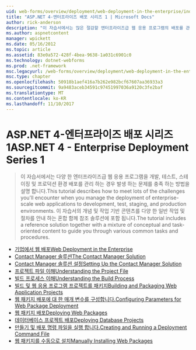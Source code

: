 ```yaml
---
uid: web-forms/overview/deployment/web-deployment-in-the-enterprise/index
title: "ASP.NET 4-엔터프라이즈 배포 시리즈 1 | Microsoft Docs"
author: rick-anderson
description: "이 자습서에서는 많은 절감할 엔터프라이즈급 웹 응용 프로그램의 배포를 관리 하는 경우 발생 하는 문제를 충족 하는 방법을 설명..."
ms.author: aspnetcontent
manager: wpickett
ms.date: 05/16/2012
ms.topic: article
ms.assetid: 83e0a572-428f-4bea-9638-1a031c6901c0
ms.technology: dotnet-webforms
ms.prod: .net-framework
msc.legacyurl: /web-forms/overview/deployment/web-deployment-in-the-enterprise
msc.type: chapter
ms.openlocfilehash: 50918b1aef416a7b262e982bcf67607aa36933a3
ms.sourcegitcommit: 9a9483aceb34591c97451997036a9120c3fe2baf
ms.translationtype: MT
ms.contentlocale: ko-KR
ms.lasthandoff: 11/10/2017
---
```

<a name="aspnet-4---enterprise-deployment-series-1"></a><span data-ttu-id="3be55-103">ASP.NET 4-엔터프라이즈 배포 시리즈 1</span><span class="sxs-lookup"><span data-stu-id="3be55-103">ASP.NET 4 - Enterprise Deployment Series 1</span></span>
====================
> <span data-ttu-id="3be55-104">이 자습서에서는 다양 한 엔터프라이즈급 웹 응용 프로그램을 개발, 테스트, 스테이징 및 프로덕션 환경 배포를 관리 하는 경우 발생 하는 문제를 충족 하는 방법을 설명 합니다.</span><span class="sxs-lookup"><span data-stu-id="3be55-104">This tutorial describes how to meet lots of the challenges you'll encounter when you manage the deployment of enterprise-scale web applications to development, test, staging, and production environments.</span></span> <span data-ttu-id="3be55-105">이 자습서의 개념 및 작업 기반 콘텐츠를 다양 한 일반 작업 및 절차를 안내 하는 혼합 함께 참조 솔루션에 포함 됩니다.</span><span class="sxs-lookup"><span data-stu-id="3be55-105">The tutorial includes a reference solution together with a mixture of conceptual and task-oriented content to guide you through various common tasks and procedures.</span></span>


- [<span data-ttu-id="3be55-106">기업에서 웹 배포</span><span class="sxs-lookup"><span data-stu-id="3be55-106">Web Deployment in the Enterprise</span></span>](web-deployment-in-the-enterprise.md)
- [<span data-ttu-id="3be55-107">Contact Manager 솔루션</span><span class="sxs-lookup"><span data-stu-id="3be55-107">The Contact Manager Solution</span></span>](the-contact-manager-solution.md)
- [<span data-ttu-id="3be55-108">Contact Manager 솔루션 설정</span><span class="sxs-lookup"><span data-stu-id="3be55-108">Setting Up the Contact Manager Solution</span></span>](setting-up-the-contact-manager-solution.md)
- [<span data-ttu-id="3be55-109">프로젝트 파일 이해</span><span class="sxs-lookup"><span data-stu-id="3be55-109">Understanding the Project File</span></span>](understanding-the-project-file.md)
- [<span data-ttu-id="3be55-110">빌드 프로세스 이해</span><span class="sxs-lookup"><span data-stu-id="3be55-110">Understanding the Build Process</span></span>](understanding-the-build-process.md)
- [<span data-ttu-id="3be55-111">빌드 및 웹 응용 프로그램 프로젝트를 패키지</span><span class="sxs-lookup"><span data-stu-id="3be55-111">Building and Packaging Web Application Projects</span></span>](building-and-packaging-web-application-projects.md)
- [<span data-ttu-id="3be55-112">웹 패키지 배포에 대 한 매개 변수를 구성합니다.</span><span class="sxs-lookup"><span data-stu-id="3be55-112">Configuring Parameters for Web Package Deployment</span></span>](configuring-parameters-for-web-package-deployment.md)
- [<span data-ttu-id="3be55-113">웹 패키지 배포</span><span class="sxs-lookup"><span data-stu-id="3be55-113">Deploying Web Packages</span></span>](deploying-web-packages.md)
- [<span data-ttu-id="3be55-114">데이터베이스 프로젝트 배포</span><span class="sxs-lookup"><span data-stu-id="3be55-114">Deploying Database Projects</span></span>](deploying-database-projects.md)
- [<span data-ttu-id="3be55-115">만들기 및 배포 명령 파일을 실행 합니다.</span><span class="sxs-lookup"><span data-stu-id="3be55-115">Creating and Running a Deployment Command File</span></span>](creating-and-running-a-deployment-command-file.md)
- [<span data-ttu-id="3be55-116">웹 패키지를 수동으로 설치</span><span class="sxs-lookup"><span data-stu-id="3be55-116">Manually Installing Web Packages</span></span>](manually-installing-web-packages.md)
